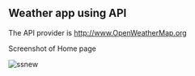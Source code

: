 ## Weather app using API

The API provider is http://www.OpenWeatherMap.org




Screenshot of Home page

![ssnew](https://user-images.githubusercontent.com/49033626/188303914-cb5a4d5c-8cdc-4327-82e8-39ed926b2f3c.jpg)

